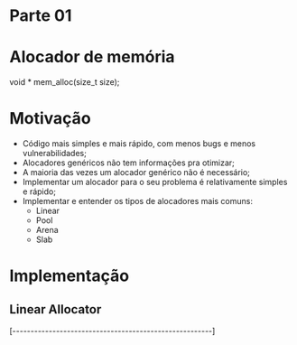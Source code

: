 # Parte 01

# Alocador de memória

void * mem_alloc(size_t size);

# Motivação

* Código mais simples e mais rápido, com menos bugs e menos vulnerabilidades;
* Alocadores genéricos não tem informações pra otimizar;
* A maioria das vezes um alocador genérico não é necessário;
* Implementar um alocador para o seu problema é relativamente simples e rápido;
* Implementar e entender os tipos de alocadores mais comuns:
  - Linear 
  - Pool
  - Arena
  - Slab

# Implementação
## Linear Allocator

[-------------------------------------------------------]
